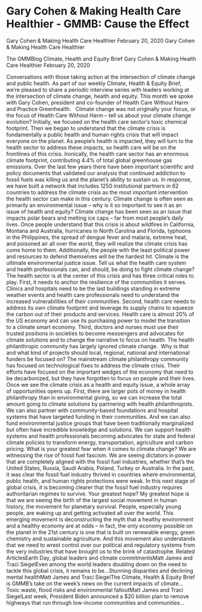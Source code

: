 # Gary Cohen & Making Health Care Healthier - GMMB: Cause the Effect


Gary Cohen & Making Health Care Healthier
February 20, 2020
Gary Cohen & Making Health Care Healthier
 
The GMMBlog
Climate, Health and Equity Brief Gary Cohen & Making Health Care Healthier
February 20, 2020
 
Conversations with those taking action at the intersection of climate change and public health.
As part of our weekly Climate, Health & Equity Brief, we’re pleased to share a periodic interview series with leaders working at the intersection of climate change, health and equity. This month we spoke with Gary Cohen, president and co-founder of Health Care Without Harm and Practice Greenhealth.
 
Climate change was not originally your focus, or the focus of Health Care Without Harm – tell us about your climate change evolution?
Initially, we focused on the health care sector’s toxic chemical footprint. Then we began to understand that the climate crisis is fundamentally a public health and human rights crisis that will impact everyone on the planet. As people’s health is impacted, they will turn to the health sector to address these impacts, so health care will be on the frontlines of this crisis. Ironically, the health care sector has an enormous climate footprint, contributing 4.4% of total global greenhouse gas emissions. Over the last few years there have been important scientific and policy documents that validated our analysis that continued addiction to fossil fuels was killing us and the planet’s ability to sustain us. In response, we have built a network that includes 1250 institutional partners in 62 countries to address the climate crisis as the most important intervention the health sector can make in this century.
Climate change is often seen as primarily an environmental issue – why is it so important to see it as an issue of health and equity?
Climate change has been seen as an issue that impacts polar bears and melting ice caps – far from most people’s daily lives. Once people understand that this crisis is about wildfires in California, Montana and Australia, hurricanes in North Carolina and Florida, typhoons in the Philippines, the spread of dengue fever and malaria, extreme heat, and poisoned air all over the world, they will realize the climate crisis has come home to them. Additionally, the people with the least political power and resources to defend themselves will be the hardest hit. Climate is the ultimate environmental justice issue.
Tell us what the health care system and health professionals can, and should, be doing to fight climate change?
The health sector is at the center of this crisis and has three critical roles to play. First, it needs to anchor the resilience of the communities it serves. Clinics and hospitals need to be the last buildings standing in extreme weather events and health care professionals need to understand the increased vulnerabilities of their communities. Second, health care needs to address its own climate footprint and leverage its supply chains to squeeze the carbon out of their products and services. Health care is almost 20% of the US economy and can use its purchasing power to model the transition to a climate smart economy. Third, doctors and nurses must use their trusted positions in societies to become messengers and advocates for climate solutions and to change the narrative to focus on health.
The health philanthropic community has largely ignored climate change.  Why is that and what kind of projects should local, regional, national and international funders be focused on?
The mainstream climate philanthropy community has focused on technological fixes to address the climate crisis. Their efforts have focused on the important wedges of the economy that need to be decarbonized, but they have forgotten to focus on people and their lives. Once we see the climate crisis as a health and equity issue, a whole array of opportunities opens up. First, there are larger pots of money in health philanthropy than in environmental giving, so we can increase the total amount going to climate solutions by partnering with health philanthropists.
We can also partner with community-based foundations and hospital systems that have targeted funding in their communities. And we can also fund environmental justice groups that have been traditionally marginalized but often have incredible knowledge and solutions. We can support health systems and health professionals becoming advocates for state and federal climate policies to transform energy, transportation, agriculture and carbon pricing.
What is your greatest fear when it comes to climate change?
We are witnessing the rise of fossil fuel fascism. We are seeing dictators in power that are completely aligned with the fossil fuel industries, whether that’s the United States, Russia, Saudi Arabia, Poland, Turkey or Australia. In the past, it was clear the fossil fuel industry thrived in countries where environmental, public health, and human rights protections were weak. In this next stage of global crisis, it is becoming clearer that the fossil fuel industry requires authoritarian regimes to survive.
Your greatest hope?
My greatest hope is that we are seeing the birth of the largest social movement in human history, the movement for planetary survival. People, especially young people, are waking up and getting activated all over the world. This emerging movement is deconstructing the myth that a healthy environment and a healthy economy are at odds – in fact, the only economy possible on the planet in the 21st century is one that is built on renewable energy, green chemistry and sustainable agriculture. And this movement also understands that we need to wrest control over our political and regulatory systems from the very industries that have brought us to the brink of catastrophe.
Related ArticlesEarth Day, global leaders and climate commitmentsMatt James and Traci SiegelEven among the world leaders doubling down on the need to tackle this global crisis, it remains to be…Stunning disparities and declining mental healthMatt James and Traci SiegelThe Climate, Health & Equity Brief is GMMB’s take on the week’s news on the current impacts of climate…Toxic waste, flood risks and environmental falloutMatt James and Traci SiegelLast week, President Biden announced a $20 billion plan to remove highways that run through low-income communities and communities…
